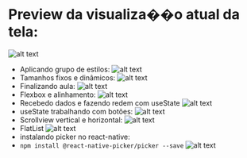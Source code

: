 # Preview da visualiza��o atual da tela:
![alt text](image.png)

* Aplicando grupo de estilos:
![alt text](image-1.png)
* Tamanhos fixos e dinâmicos:
![alt text](image-2.png)
* Finalizando aula:
![alt text](image-3.png)
* Flexbox e alinhamento:
![alt text](image-4.png)
* Recebedo dados e fazendo redem com useState
![alt text](<recebendo dados e alterando redeniza��o com useState.gif>)
* useState trabalhando com botões:
![alt text](btn_useState.gif)
* Scrollview vertical e horizontal:
![alt text](scrollview_indicator.gif)
* FlatList
![alt text](flatList.gif)
* instalando picker no react-native:
* `npm install @react-native-picker/picker --save`
![alt text](image-5.png)
